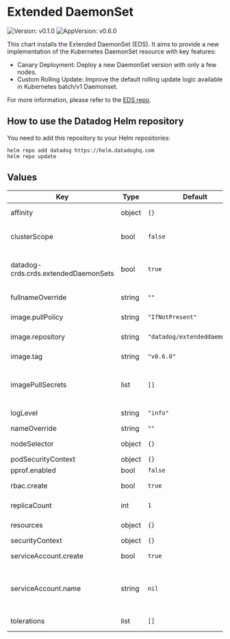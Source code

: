 # Extended DaemonSet

![Version: v0.1.0](https://img.shields.io/badge/Version-v0.1.0-informational?style=flat-square) ![AppVersion: v0.6.0](https://img.shields.io/badge/AppVersion-v0.6.0-informational?style=flat-square)

This chart installs the Extended DaemonSet (EDS). It aims to provide a new implementation of the Kubernetes DaemonSet resource with key features:
- Canary Deployment: Deploy a new DaemonSet version with only a few nodes.
- Custom Rolling Update: Improve the default rolling update logic available in Kubernetes batch/v1 Daemonset.

For more information, please refer to the [EDS repo](https://github.com/DataDog/extendeddaemonset/).

## How to use the Datadog Helm repository

You need to add this repository to your Helm repositories:

```
helm repo add datadog https://helm.datadoghq.com
helm repo update
```

## Values

| Key | Type | Default | Description |
|-----|------|---------|-------------|
| affinity | object | `{}` | Allows to specify affinity for the Extended DaemonSet PODs |
| clusterScope | bool | `false` | Allows ExtendedDaemonset controller to watch all namespaces |
| datadog-crds.crds.extendedDaemonSets | bool | `true` | Set to true to deploy all the EDS CRDs (ExtendedDaemonSet, ExtendedDaemonSetReplicaSet, ExtendedDaemonSettings) |
| fullnameOverride | string | `""` | Overrides the full qualified app name |
| image.pullPolicy | string | `"IfNotPresent"` | Defines the pullPolicy for the Extended DaemonSet image |
| image.repository | string | `"datadog/extendeddaemonset"` | Repository to use for the Extended DaemonSet image |
| image.tag | string | `"v0.6.0"` | Defines the Extended DaemonSet version to use |
| imagePullSecrets | list | `[]` | Extended DaemonSet image repository pullSecret (ex: specify docker registry credentials) |
| logLevel | string | `"info"` | Sets the log level (debug, info, error, panic, fatal) |
| nameOverride | string | `""` | Overrides name of app |
| nodeSelector | object | `{}` | Allows to schedule on specific nodes |
| podSecurityContext | object | `{}` | Sets the pod security context |
| pprof.enabled | bool | `false` | Set to true to enable pprof |
| rbac.create | bool | `true` | Specifies whether the RBAC resources should be created |
| replicaCount | int | `1` | Number of instances of the Extended DaemonSet |
| resources | object | `{}` | Sets resources requests/limits for Datadog Operator PODs |
| securityContext | object | `{}` | Sets the security context |
| serviceAccount.create | bool | `true` | Specifies whether a service account should be created |
| serviceAccount.name | string | `nil` | The name of the service account to use. If not set and create is true, a name is generated using the fullname template |
| tolerations | list | `[]` | Allows to schedule on tainted nodes |
